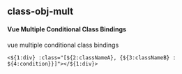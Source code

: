 ## class-obj-mult
#### Vue Multiple Conditional Class Bindings
vue multiple conditional class bindings
```
<${1:div} :class="[${2:classNameA}, {${3:classNameB} : ${4:condition}}]"></${1:div}>
```